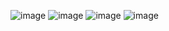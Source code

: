 ![image](https://github.com/user-attachments/assets/3bb92851-aef5-4af4-a335-caa695f6a658)
![image](https://github.com/user-attachments/assets/f20395b8-f0cd-4b9c-a646-63ae03b0e503)
![image](https://github.com/user-attachments/assets/4b454b6e-f371-4aec-9140-66f125ed5f98)
![image](https://github.com/user-attachments/assets/bf2a5143-9930-494a-be44-2ed213ec9553)
